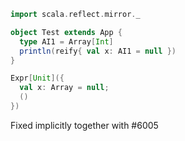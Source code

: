 ```scala
import scala.reflect.mirror._

object Test extends App {
  type AI1 = Array[Int]
  println(reify{ val x: AI1 = null })
}
```

```scala
Expr[Unit]({
  val x: Array = null;
  ()
})
```
Fixed implicitly together with #6005
